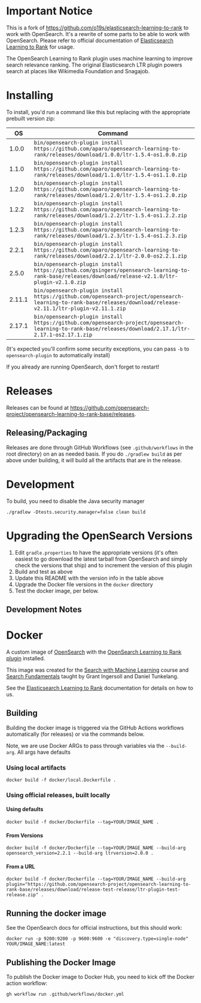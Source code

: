 # Important Notice

This is a fork of https://github.com/o19s/elasticsearch-learning-to-rank to work with OpenSearch. It's a rewrite of some parts to be able to work with OpenSearch. Please refer to official documentation of [Elasticsearch Learning to Rank](http://elasticsearch-learning-to-rank.readthedocs.io) for usage.

The OpenSearch Learning to Rank plugin uses machine learning to improve search relevance ranking. The original Elasticsearch LTR plugin powers search at places like Wikimedia Foundation and Snagajob.

# Installing

To install, you'd run a command like this but replacing with the appropriate prebuilt version zip:

| OS    | Command                                                                                                                                    |
|-------|--------------------------------------------------------------------------------------------------------------------------------------------|
| 1.0.0 | `bin/opensearch-plugin install https://github.com/aparo/opensearch-learning-to-rank/releases/download/1.0.0/ltr-1.5.4-os1.0.0.zip`         |
| 1.1.0 | `bin/opensearch-plugin install https://github.com/aparo/opensearch-learning-to-rank/releases/download/1.1.0/ltr-1.5.4-os1.1.0.zip`         |
| 1.2.0 | `bin/opensearch-plugin install https://github.com/aparo/opensearch-learning-to-rank/releases/download/1.2.0/ltr-1.5.4-os1.2.0.zip`         |
| 1.2.2 | `bin/opensearch-plugin install https://github.com/aparo/opensearch-learning-to-rank/releases/download/1.2.2/ltr-1.5.4-os1.2.2.zip`         |
| 1.2.3 | `bin/opensearch-plugin install https://github.com/aparo/opensearch-learning-to-rank/releases/download/1.2.3/ltr-1.5.4-os1.2.3.zip`         |
| 2.2.1 | `bin/opensearch-plugin install https://github.com/aparo/opensearch-learning-to-rank/releases/download/2.2.1/ltr-2.0.0-os2.2.1.zip`         |
| 2.5.0 | `bin/opensearch-plugin install https://github.com/gsingers/opensearch-learning-to-rank-base/releases/download/release-v2.1.0/ltr-plugin-v2.1.0.zip` |
| 2.11.1 | `bin/opensearch-plugin install https://github.com/opensearch-project/opensearch-learning-to-rank-base/releases/download/release-v2.11.1/ltr-plugin-v2.11.1.zip` |
| 2.17.1 | `bin/opensearch-plugin install https://github.com/opensearch-project/opensearch-learning-to-rank-base/releases/download/2.17.1/ltr-2.17.1-os2.17.1.zip` |

(It's expected you'll confirm some security exceptions, you can pass `-b` to `opensearch-plugin` to automatically install)

If you already are running OpenSearch, don't forget to restart!

# Releases

Releases can be found at https://github.com/opensearch-project/opensearch-learning-to-rank-base/releases.

## Releasing/Packaging

Releases are done through GitHub Workflows (see `.github/workflows` in the root directory) on an as needed basis.  If you do `./gradlew build` as per above under building,
it will build all the artifacts that are in the release.

# Development

To build, you need to disable the Java security manager

```
./gradlew -Dtests.security.manager=false clean build
```

# Upgrading the OpenSearch Versions

1. Edit `gradle.properties` to have the appropriate versions (it's often easiest to go download the latest tarball from OpenSearch and simply check the versions that ship) and to increment the version of this plugin
2. Build and test as above
3. Update this README with the version info in the table above
4. Upgrade the Docker file versions in the `docker` directory
5. Test the docker image, per below.

## Development Notes

# Docker

A custom image of [OpenSearch](https://hub.docker.com/r/opensearchproject/opensearch) with the [OpenSearch Learning to Rank plugin](https://github.com/opensearch-project/opensearch-learning-to-rank-base) installed.

This image was created for the [Search with Machine Learning](https://corise.com/course/search-with-machine-learning?utm_source=daniel) course and [Search Fundamentals](https://corise.com/course/search-fundamentals?utm_source=daniel) taught by Grant Ingersoll and Daniel Tunkelang.

See the [Elasticsearch Learning to Rank](https://elasticsearch-learning-to-rank.readthedocs.io/en/latest/index.html) documentation for details on how to us.

## Building

Building the docker image is triggered via the GitHub Actions workflows automatically (for releases) or via the commands below.

Note, we are use Docker ARGs to pass through variables via the `--build-arg`.  All args have defaults

### Using local artifacts

```
docker build -f docker/local.Dockerfile .
```

### Using official releases, built locally

#### Using defaults

```
docker build -f docker/Dockerfile --tag=YOUR/IMAGE_NAME .
```

#### From Versions

```
docker build -f docker/Dockerfile --tag=YOUR/IMAGE_NAME --build-arg opensearch_version=2.2.1 --build-arg ltrversion=2.0.0 .
```

#### From a URL

```
docker build -f docker/Dockerfile --tag=YOUR/IMAGE_NAME --build-arg plugin="https://github.com/opensearch-project/opensearch-learning-to-rank-base/releases/download/release-test-release/ltr-plugin-test-release.zip" .
```

## Running the docker image

See the OpenSearch docs for official instructions, but this should work:

```
docker run -p 9200:9200 -p 9600:9600 -e "discovery.type=single-node" YOUR/IMAGE_NAME:latest
```

## Publishing the Docker Image
                                                
To publish the Docker image to Docker Hub, you need to kick off the Docker action workflow:

```
gh workflow run .github/workflows/docker.yml         
```
